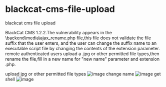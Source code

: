 # blackcat-cms-file-upload
blackcat cms file upload

  BlackCat CMS 1.2.2.The vulnerability appears in the \backend\media\ajax_rename.php file,this file does not
validate the file suffix that the user enters, and the user can change the suffix name to an executable script file by changing the contents of the extension parameter.
  remote authenticated users upload a .jpg or other permitted file types,then rename the file,fill in a new
name for "new name" parameter and extension .php. 

upload jpg or other permitted file types
![image](https://github.com/SPuerBRead/blackcat-cms-file-upload//pic1.png)
change name
![image](https://github.com/SPuerBRead/blackcat-cms-file-upload//pic2.png)
get shell
![image](https://github.com/SPuerBRead/blackcat-cms-file-upload//pic3.png)
